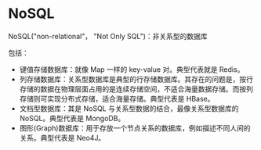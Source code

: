 # NoSQL

NoSQL("non-relational"， "Not Only SQL")：非关系型的数据库

包括：

-  键值存储数据库：就像 Map 一样的 key-value 对。典型代表就是 Redis。
- 列存储数据库：关系型数据库是典型的行存储数据库。其存在的问题是，按行存储的数据在物理层面占用的是连续存储空间，不适合海量数据存储。而按列存储则可实现分布式存储，适合海量存储。典型代表是 HBase。
- 文档型数据库：其是 NoSQL 与关系型数据的结合，最像关系型数据库的 NoSQL。典型代表是 MongoDB。
- 图形(Graph)数据库：用于存放一个节点关系的数据库，例如描述不同人间的关系。典型代表是 Neo4J。